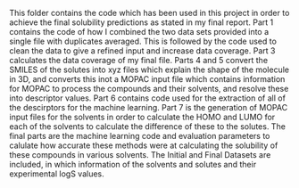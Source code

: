 This folder contains the code which has been used in this project in order to achieve the final solubility predictions as stated in my final report. 
Part 1 contains the code of how I combined the two data sets provided into a single file with duplicates averaged. This is followed by the code used to clean the data to give a refined input and increase data coverage. Part 3 calculates the data coverage of my final file. 
Parts 4 and 5 convert the SMILES of the solutes into xyz files which explain the shape of the molecule in 3D, and converts this inot a MOPAC input file which contains information for MOPAC to process the compounds and their solvents, and resolve these into descriptor values.
Part 6 contains code used for the extraction of all of the descirptors for the machine learning. 
Part 7 is the generation of MOPAC input files for the solvents in order to calculate the HOMO and LUMO for each of the solvents to calculate the difference of these to the solutes.
The final parts are the machine learning code and evaluation parameters to calulate how accurate these methods were at calculating the solubility of these compounds in various solvents. 
The Initial and Final Datasets are included, in which information of the solvents and solutes and their experimental logS values. 
